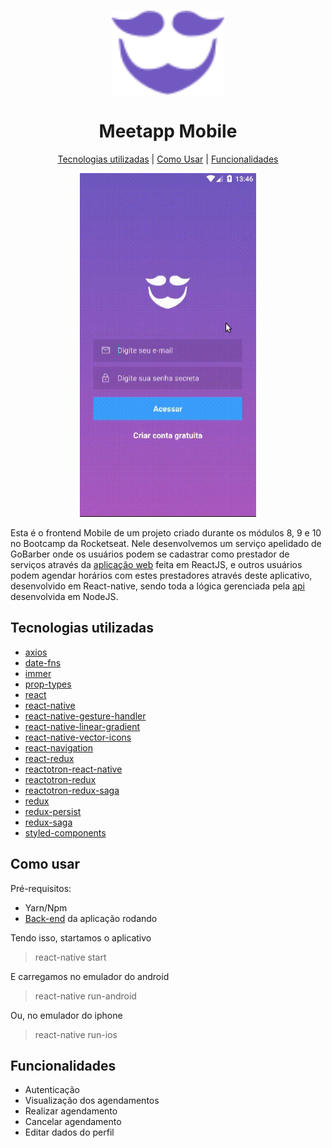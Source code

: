<h1 align="center">

<img src="src/assets/logo-purple.svg" width="180"/>
<br />
<br />
Meetapp Mobile

</h1>

<p align="center">
  <a href="#tecnologias-utilizadas">Tecnologias utilizadas</a> |
  <a href="#como-usar">Como Usar</a> |
  <a href="#funcionalidades">Funcionalidades</a>
</p>

<div align="center">

<img src="src/assets/example.gif" height="550"/>

</div>

Esta é o frontend Mobile de um projeto criado durante os módulos 8, 9 e 10 no Bootcamp da Rocketseat. Nele desenvolvemos um serviço apelidado de GoBarber onde os usuários podem se cadastrar como prestador de serviços através da [aplicação web](https://github.com/rodrigodasilva/gobarber-front-web) feita em ReactJS, e outros usuários podem agendar horários com estes prestadores através deste aplicativo, desenvolvido em React-native, sendo toda a lógica gerenciada pela [api](https://github.com/rodrigodasilva/backend-gobarber) desenvolvida em NodeJS.

## Tecnologias utilizadas

- [axios](https://github.com/axios/axios)
- [date-fns](https://github.com/date-fns/date-fns)
- [immer](https://github.com/immerjs/immer)
- [prop-types](https://github.com/facebook/prop-types)
- [react](https://github.com/facebook/react)
- [react-native](https://github.com/facebook/react-native)
- [react-native-gesture-handler](https://github.com/kmagiera/react-native-gesture-handler)
- [react-native-linear-gradient](https://github.com/react-native-community/react-native-linear-gradient)
- [react-native-vector-icons](https://github.com/oblador/react-native-vector-icons)
- [react-navigation](https://github.com/react-navigation/react-navigation)
- [react-redux](https://github.com/reduxjs/react-redux)
- [reactotron-react-native](https://github.com/infinitered/reactotron-react-native)
- [reactotron-redux](https://github.com/infinitered/reactotron-redux)
- [reactotron-redux-saga](https://github.com/infinitered/reactotron-redux-saga)
- [redux](https://github.com/reduxjs/redux)
- [redux-persist](https://github.com/rt2zz/redux-persist)
- [redux-saga](https://github.com/redux-saga/redux-saga)
- [styled-components](https://github.com/styled-components/styled-components)

## Como usar

Pré-requisitos:

- Yarn/Npm
- [Back-end](https://github.com/rodrigodasilva/backend-gobarber) da aplicação rodando

Tendo isso, startamos o aplicativo

> react-native start

E carregamos no emulador do android

> react-native run-android

Ou, no emulador do iphone

> react-native run-ios

## Funcionalidades

- Autenticação
- Visualização dos agendamentos
- Realizar agendamento
- Cancelar agendamento
- Editar dados do perfil
